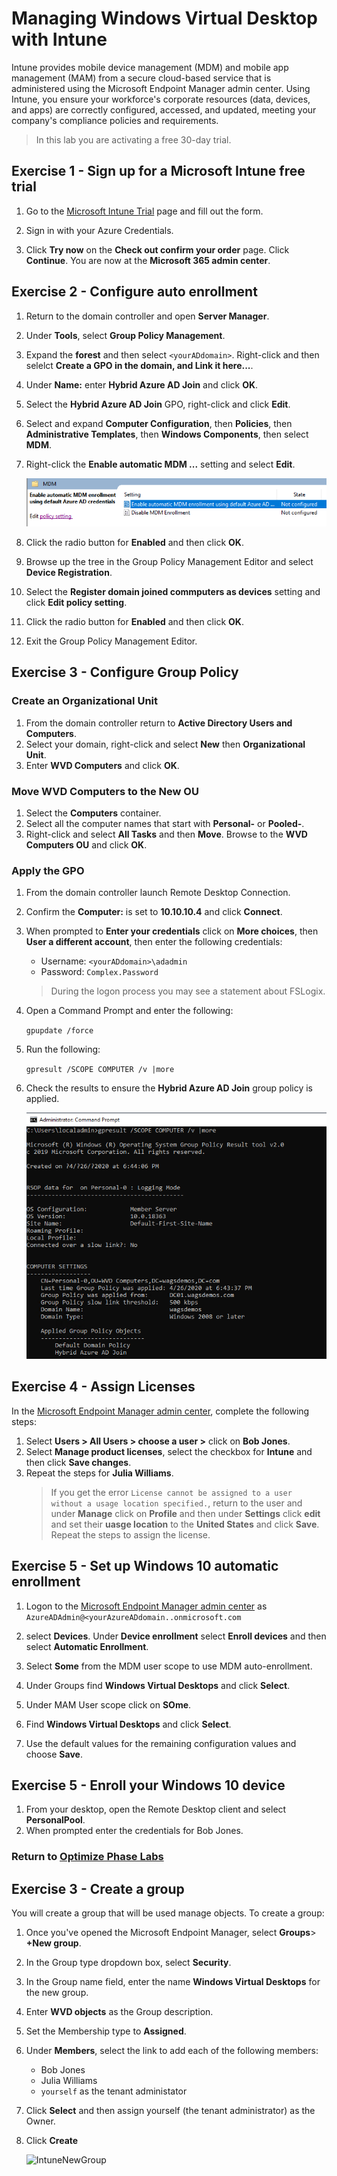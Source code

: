 # Managing Windows Virtual Desktop with Intune

Intune provides mobile device management (MDM) and mobile app management (MAM) from a secure cloud-based service that is administered using the Microsoft Endpoint Manager admin center. Using Intune, you ensure your workforce's corporate resources (data, devices, and apps) are correctly configured, accessed, and updated, meeting your company's compliance policies and requirements.

>In this lab you are activating a free 30-day trial.

## Exercise 1 - Sign up for a Microsoft Intune free trial

1. Go to the [Microsoft Intune Trial](https://go.microsoft.com/fwlink/?linkid=2019088) page and fill out the form.

2. Sign in with your Azure Credentials.

3. Click **Try now** on the **Check out confirm your order** page. Click **Continue**. You are now at the **Microsoft 365 admin center**.

## Exercise 2 - Configure auto enrollment

1. Return to the domain controller and open **Server Manager**.
2. Under **Tools**, select **Group Policy Management**.
3. Expand the **forest** and then select `<yourADdomain>`. Right-click and then selelct **Create a GPO in the domain, and Link it here...**.
4. Under **Name:** enter **Hybrid Azure AD Join** and click **OK**.
5. Select the **Hybrid Azure AD Join** GPO, right-click and click **Edit**.
6. Select and expand **Computer Configuration**, then **Policies**, then **Administrative Templates**, then **Windows Components**, then select  **MDM**.
7. Right-click  the **Enable automatic MDM ...** setting and select **Edit**.

    ![MDMGPO](../attachments/MDMGPO.PNG)

8. Click the radio button for **Enabled** and then click **OK**.

9. Browse up the tree in the Group Policy Management Editor and select  **Device Registration**.
10. Select the **Register domain joined commputers as devices** setting and click **Edit policy setting**.
11. Click the radio button for **Enabled** and then click **OK**.
12. Exit the Group Policy Management Editor.

## Exercise 3 - Configure Group Policy

### Create an Organizational Unit

1. From the domain controller return to **Active Directory Users and Computers**.
2. Select your domain, right-click and select **New** then **Organizational Unit**.
3. Enter **WVD Computers** and click **OK**.

### Move WVD Computers to the New OU

1. Select the **Computers** container.
2. Select all the computer names that start with **Personal-** or **Pooled-**.
3. Right-click and select **All Tasks** and then **Move**.  Browse to the **WVD Computers OU** and click **OK**.

### Apply the GPO

1. From the domain controller launch Remote Desktop Connection.
2. Confirm the **Computer:** is set to  **10.10.10.4** and click **Connect**.
3. When prompted to **Enter your credentials** click on **More choices**, then **User a different account**, then enter the following credentials:
    * Username: `<yourADdomain>\adadmin`
    * Password: `Complex.Password`

    > During the logon process you may see a statement about FSLogix.

4. Open a Command Prompt and enter the following:

     `gpupdate /force`

5. Run the following:

    `gpresult /SCOPE COMPUTER /v |more`

6. Check the results to ensure the **Hybrid Azure AD Join** group policy is applied.

    ![GPOApplied](../attachments/GPOApplied.PNG)

## Exercise 4 - Assign Licenses

In the [Microsoft Endpoint Manager admin center](https://go.microsoft.com/fwlink/?linkid=2109431), complete the following steps:

1. Select **Users > All Users > choose a user >** click on **Bob Jones**.
2. Select **Manage product licenses**,  select the checkbox for **Intune** and then click  **Save changes**.
3. Repeat the steps for **Julia Williams**.
    > If you get the error `License cannot be assigned to a user without a usage location specified.`, return to the user and under **Manage** click on **Profile** and then under **Settings** click **edit** and set their **uasge location** to the **United States** and click **Save**.  Repeat the steps to assign the license.

## Exercise 5 - Set up Windows 10 automatic enrollment

1. Logon to the [Microsoft Endpoint Manager admin center](https://go.microsoft.com/fwlink/?linkid=2109431) as `AzureADAdmin@<yourAzureADdomain..onmicrosoft.com`

2. select **Devices**.  Under **Device enrollment** select **Enroll devices** and then select **Automatic Enrollment**.
3. Select **Some** from the MDM user scope to use MDM auto-enrollment.
4. Under Groups find **Windows Virtual Desktops** and click **Select**.
5. Under MAM User scope click on **SOme**.
6. Find **Windows Virtual Desktops** and click **Select**.
7. Use the default values for the remaining configuration values and choose **Save**.

## Exercise 5 - Enroll your Windows 10 device

1. From your desktop, open the Remote Desktop client and select **PersonalPool**.
2. When prompted enter the credentials for Bob Jones.

### Return to [Optimize Phase Labs](optimize.md)

## Exercise 3 - Create a group

You will create a group that will be used manage objects. To create a group:

1. Once you've opened the Microsoft Endpoint Manager, select **Groups**> **+New group**.
2. In the Group type dropdown box, select **Security**.
3. In the Group name field, enter the name **Windows Virtual Desktops** for the new group.
4. Enter **WVD objects** as the Group description.
5. Set the Membership type to **Assigned**.
6. Under **Members**, select the link to add each of the following members:
    * Bob Jones
    * Julia Williams
    * `yourself` as the tenant administator
7. Click **Select** and then assign yourself (the tenant administrator) as the Owner.
8. Click **Create**

    ![IntuneNewGroup](../attachments/IntuneNewGroup.PNG)
